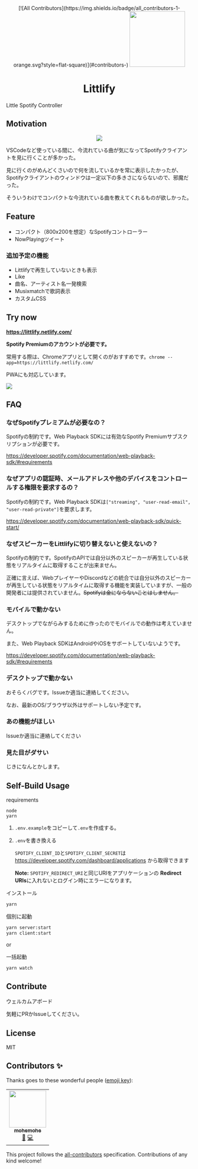 <div align="center">
<!-- ALL-CONTRIBUTORS-BADGE:START - Do not remove or modify this section -->
[![All Contributors](https://img.shields.io/badge/all_contributors-1-orange.svg?style=flat-square)](#contributors-)
<!-- ALL-CONTRIBUTORS-BADGE:END -->
<img src="https://raw.githubusercontent.com/eai04191/littlify/doc/logo-256.png" width="150px"><br>

# Littlify

</div>

Little Spotify Controller

## Motivation

<div align="center">
<img src="https://raw.githubusercontent.com/eai04191/littlify/doc/screenshot.png">
</div>

VSCodeなど使っている間に、今流れている曲が気になってSpotifyクライアントを見に行くことが多かった。

見に行くのがめんどくさいので何を流しているかを常に表示したかったが、Spotifyクライアントのウィンドウは一定以下の多きさにならないので、邪魔だった。

そういうわけでコンパクトな今流れている曲を教えてくれるものが欲しかった。

## Feature

- コンパクト（800x200を想定）なSpotifyコントローラー
- NowPlayingツイート

### 追加予定の機能

- Littlifyで再生していないときも表示
- Like
- 曲名、アーティスト名一発検索
- Musixmatchで歌詞表示
- カスタムCSS


## Try now

**https://littlify.netlify.com/**

**Spotify Premiumのアカウントが必要です。**

常用する際は、Chromeアプリとして開くのがおすすめです。`chrome --app=https://littlify.netlify.com/`

PWAにも対応しています。

![](https://raw.githubusercontent.com/eai04191/littlify/doc/pwa-install.png)

## FAQ

### なぜSpotifyプレミアムが必要なの？

Spotifyの制約です。Web Playback SDKには有効なSpotify Premiumサブスクリプションが必要です。

https://developer.spotify.com/documentation/web-playback-sdk/#requirements

### なぜアプリの認証時、メールアドレスや他のデバイスをコントロールする権限を要求するの？

Spotifyの制約です。Web Playback SDKは`["streaming", "user-read-email", "user-read-private"]`を要求します。

https://developer.spotify.com/documentation/web-playback-sdk/quick-start/

### なぜスピーカーをLittlifyに切り替えないと使えないの？

Spotifyの制約です。SpotifyのAPIでは自分以外のスピーカーが再生している状態をリアルタイムに取得することが出来ません。

正確に言えば、WebプレイヤーやDiscordなどの統合では自分以外のスピーカーが再生している状態をリアルタイムに取得する機能を実装していますが、一般の開発者には提供されていません。~~Spotifyは金にならないことはしません。~~

### モバイルで動かない

デスクトップでながらみするために作ったのでモバイルでの動作は考えていません。

また、Web Playback SDKはAndroidやiOSをサポートしていないようです。

https://developer.spotify.com/documentation/web-playback-sdk/#requirements

### デスクトップで動かない

おそらくバグです。Issueか適当に連絡してください。

なお、最新のOS/ブラウザ以外はサポートしない予定です。

### あの機能がほしい

Issueか適当に連絡してください

### 見た目がダサい

じきになんとかします。

## Self-Build Usage

requirements
```
node
yarn
```

1. `.env.example`をコピーして`.env`を作成する。
2. `.env`を書き換える

    `SPOTIFY_CLIENT_ID`と`SPOTIFY_CLIENT_SECRET`は https://developer.spotify.com/dashboard/applications から取得できます

    **Note:**  `SPOTIFY_REDIRECT_URI`と同じURIをアプリケーションの **Redirect URIs**に入れないとログイン時にエラーになります。


インストール
```bash
yarn
```

個別に起動
```bash
yarn server:start
yarn client:start
```

or

一括起動
```bash
yarn watch
```

## Contribute

ウェルカムアボード

気軽にPRかIssueしてください。

## License

MIT

## Contributors ✨

Thanks goes to these wonderful people ([emoji key](https://allcontributors.org/docs/en/emoji-key)):

<!-- ALL-CONTRIBUTORS-LIST:START - Do not remove or modify this section -->
<!-- prettier-ignore-start -->
<!-- markdownlint-disable -->
<table>
  <tr>
    <td align="center"><a href="https://mohemohe.dev"><img src="https://avatars3.githubusercontent.com/u/5028163?v=4" width="100px;" alt=""/><br /><sub><b>mohemohe</b></sub></a><br /><a href="#design-mohemohe" title="Design">🎨</a> <a href="https://github.com/eai04191/littlify/commits?author=mohemohe" title="Code">💻</a></td>
  </tr>
</table>

<!-- markdownlint-enable -->
<!-- prettier-ignore-end -->
<!-- ALL-CONTRIBUTORS-LIST:END -->

This project follows the [all-contributors](https://github.com/all-contributors/all-contributors) specification. Contributions of any kind welcome!